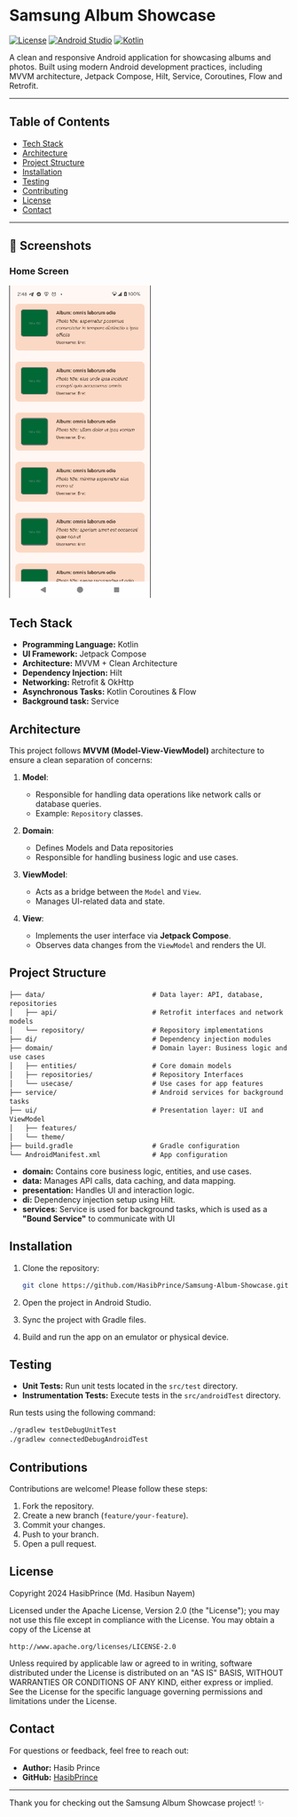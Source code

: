 # Samsung Album Showcase  

[![License](https://img.shields.io/badge/License-Apache%202.0-blue.svg)](https://opensource.org/licenses/Apache-2.0)
[![Android Studio](https://img.shields.io/badge/IDE-Android%20Studio-brightgreen)](https://developer.android.com/studio)
[![Kotlin](https://img.shields.io/badge/Kotlin-2.0.0-blue)](https://kotlinlang.org/)  

A clean and responsive Android application for showcasing albums and photos. Built using modern Android development practices, including MVVM architecture, Jetpack Compose, Hilt, Service, Coroutines, Flow and Retrofit.

---

## Table of Contents

- [Tech Stack](#tech-stack)
- [Architecture](#architecture)
- [Project Structure](#project-structure)  
- [Installation](#installation)  
- [Testing](#testing)  
- [Contributing](#contributing)  
- [License](#license)
- [Contact](#contact)

---

## 📸 Screenshots  

### Home Screen
![Home Screen](screenshots/samsung-showcase-home.png)


## Tech Stack

- **Programming Language:** Kotlin
- **UI Framework:** Jetpack Compose
- **Architecture:** MVVM + Clean Architecture
- **Dependency Injection:** Hilt
- **Networking:** Retrofit & OkHttp
- **Asynchronous Tasks:** Kotlin Coroutines & Flow
- **Background task:** Service

## Architecture

This project follows **MVVM (Model-View-ViewModel)** architecture to ensure a clean separation of concerns:

1. **Model**:  
   - Responsible for handling data operations like network calls or database queries.  
   - Example: `Repository` classes.

1. **Domain**:
   - Defines Models and Data repositories  
   - Responsible for handling business logic and use cases.    

2. **ViewModel**:  
   - Acts as a bridge between the `Model` and `View`.  
   - Manages UI-related data and state.  

3. **View**:  
   - Implements the user interface via **Jetpack Compose**.  
   - Observes data changes from the `ViewModel` and renders the UI.

## Project Structure

```plaintext
├── data/                           # Data layer: API, database, repositories  
│   ├── api/                        # Retrofit interfaces and network models    
│   └── repository/                 # Repository implementations 
├── di/                             # Dependency injection modules 
├── domain/                         # Domain layer: Business logic and use cases  
│   ├── entities/                   # Core domain models
│   ├── repositories/               # Repository Interfaces  
│   └── usecase/                    # Use cases for app features  
├── service/                        # Android services for background tasks
├── ui/                             # Presentation layer: UI and ViewModel  
│   ├── features/                           
│   └── theme/                        
├── build.gradle                    # Gradle configuration  
└── AndroidManifest.xml             # App configuration  
```

- **domain:** Contains core business logic, entities, and use cases.
- **data:** Manages API calls, data caching, and data mapping.
- **presentation:** Handles UI and interaction logic.
- **di:** Dependency injection setup using Hilt.
- **services**: Service is used for background tasks, which is used as a **"Bound Service"** to communicate with UI

## Installation

1. Clone the repository:
   ```bash
   git clone https://github.com/HasibPrince/Samsung-Album-Showcase.git
   ```

2. Open the project in Android Studio.

3. Sync the project with Gradle files.

4. Build and run the app on an emulator or physical device.

## Testing

- **Unit Tests:** Run unit tests located in the `src/test` directory.
- **Instrumentation Tests:** Execute tests in the `src/androidTest` directory.

Run tests using the following command:

```bash
./gradlew testDebugUnitTest
./gradlew connectedDebugAndroidTest
```

## Contributions

Contributions are welcome! Please follow these steps:

1. Fork the repository.
2. Create a new branch (`feature/your-feature`).
3. Commit your changes.
4. Push to your branch.
5. Open a pull request.

## License

Copyright 2024 HasibPrince (Md. Hasibun Nayem)

Licensed under the Apache License, Version 2.0 (the "License");
you may not use this file except in compliance with the License.
You may obtain a copy of the License at

    http://www.apache.org/licenses/LICENSE-2.0

Unless required by applicable law or agreed to in writing, software
distributed under the License is distributed on an "AS IS" BASIS,
WITHOUT WARRANTIES OR CONDITIONS OF ANY KIND, either express or implied.
See the License for the specific language governing permissions and
limitations under the License.

## Contact

For questions or feedback, feel free to reach out:

- **Author:** Hasib Prince
- **GitHub:** [HasibPrince](https://github.com/HasibPrince)

---

Thank you for checking out the Samsung Album Showcase project! ✨

